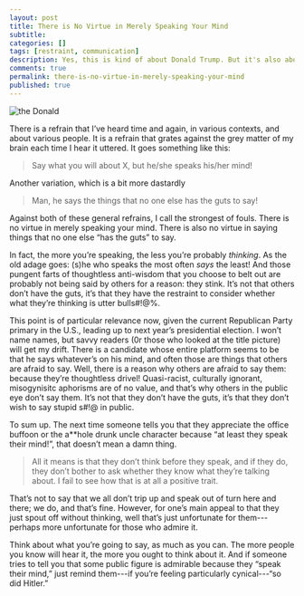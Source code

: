 ```yaml
---
layout: post
title: There is No Virtue in Merely Speaking Your Mind
subtitle:
categories: []
tags: [restraint, communication]
description: Yes, this is kind of about Donald Trump. But it's also about many, many different people.
comments: true
permalink: there-is-no-virtue-in-merely-speaking-your-mind
published: true
---
```


![the Donald](/grahpics/theDonald.jpg)

There is a refrain that I’ve heard time and again, in various contexts, and about various people. It is a refrain that grates against the grey matter of my brain each time I hear it uttered. It goes something like this:

> Say what you will about X, but he/she speaks his/her mind!

Another variation, which is a bit more dastardly

> Man, he says the things that no one else has the guts to say!

Against both of these general refrains, I call the strongest of fouls. There is no virtue in merely speaking your mind. There is also no virtue in saying things that no one else “has the guts” to say.

In fact, the more you’re speaking, the less you’re probably *thinking*. As the old adage goes: (s)he who speaks the most often *says* the least! And those pungent farts of thoughtless anti-wisdom that you choose to belt out are probably not being said by others for a reason: they stink. It’s not that others don’t have the guts, it’s that they have the restraint to consider whether what they’re thinking is utter bulls#!@%.

<!--more-->

This point is of particular relevance now, given the current Republican Party primary in the U.S., leading up to next year’s presidential election. I won’t name names, but savvy readers (0r those who looked at the title picture) will get my drift. There is a candidate whose entire platform seems to be that he says whatever’s on his mind, and often those are things that others are afraid to say. Well, there is a reason why others are afraid to say them: because they’re thoughtless drivel! Quasi-racist, culturally ignorant, misogynisitc aphorisms are of no value, and that’s why others in the public eye don’t say them. It’s not that they don’t have the guts, it’s that they don’t wish to say stupid s#!@ in public.

To sum up. The next time someone tells you that they appreciate the office buffoon or the a**hole drunk uncle character because “at least they speak their mind!”, that doesn’t mean a damn thing.

> All it means is that they don’t think before they speak, and if they do, they don’t bother to ask whether they know what they’re talking about. I fail to see how that is at all a positive trait.

That’s not to say that we all don’t trip up and speak out of turn here and there; we do, and that’s fine. However, for one’s main appeal to that they just spout off without thinking, well that’s just unfortunate for them---perhaps more unfortunate for those who admire it.

Think about what you’re going to say, as much as you can. The more people you know will hear it, the more you ought to think about it. And if someone tries to tell you that some public figure is admirable because they “speak their mind,” just remind them---if you’re feeling particularly cynical---“so did Hitler.”
